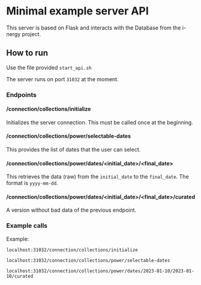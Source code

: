 # Minimal example server API
This server is based on Flask and interacts with the Database from the i-nergy project.

## How to run
Use the file provided `start_api.sh`

The server runs on port `31032` at the moment. 

### Endpoints

#### /connection/collections/initialize
Initializes the server connection. This must be called once at the beginning.

#### /connection/collections/power/selectable-dates
This provides the list of dates that the user can select.

#### /connection/collections/power/dates/<initial_date>/<final_date>
This retrieves the data (raw) from the `initial_date` to the `final_date`. The format is `yyyy-mm-dd`. 

#### /connection/collections/power/dates/<initial_date>/<final_date>/curated
A version without bad data of the previous endpoint.


### Example calls

Example: 

```
localhost:31032/connection/collections/initialize

localhost:31032/connection/collections/power/selectable-dates

localhost:31032/connection/collections/power/dates/2023-01-10/2023-01-10/curated

```
